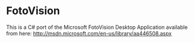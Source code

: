 FotoVision
==========

This is a C# port of the Microsoft FotoVision Desktop Application available from here: http://msdn.microsoft.com/en-us/library/aa446508.aspx
